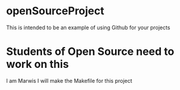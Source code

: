 # openSourceProject

This is intended to be an example of using Github for your projects

# Students of Open Source need to work on this

I am Marwis I will make the Makefile for this project
